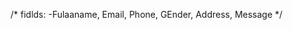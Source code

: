 <!-- Tasks: Create a contact form and validate using javaScript -->
/*
fidlds:
-Fulaaname, Email, Phone, GEnder, Address, Message
*/

<!-- check https://regexr.com/ (optional: regex101.com) -->
<!-- 
    REGEX : Regular Expression
    -It helps to ctreate pattern string
    - pattern uses to validtate any data from the form
    - Advanced than basic JS validation


 -->